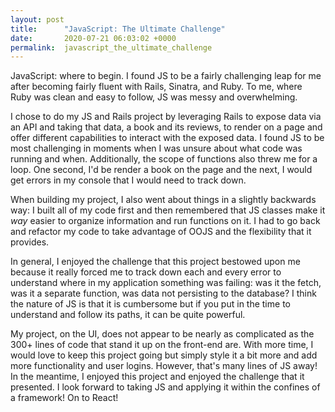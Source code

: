 ```yaml
---
layout: post
title:      "JavaScript: The Ultimate Challenge"
date:       2020-07-21 06:03:02 +0000
permalink:  javascript_the_ultimate_challenge
---
```



JavaScript: where to begin. I found JS to be a fairly challenging leap for me after becoming fairly fluent with Rails, Sinatra, and Ruby. To me, where Ruby was clean and easy to follow, JS was messy and overwhelming. 

I chose to do my JS and Rails project by leveraging Rails to expose data via an API and taking that data, a book and its reviews, to render on a page and offer different capabilities to interact with the exposed data. I found JS to be most challenging in moments when I was unsure about what code was running and when. Additionally, the scope of functions also threw me for a loop. One second, I'd be render a book on the page and the next, I would get errors in my console that I would need to track down. 

When building my project, I also went about things in a slightly backwards way: I built all of my code first and then remembered that JS classes make it *way* easier to organize information and run functions on it. I had to go back and refactor my code to take advantage of OOJS and the flexibility that it provides. 

In general, I enjoyed the challenge that this project bestowed upon me because it really forced me to track down each and every error to understand where in my application something was failing: was it the fetch, was it a separate function, was data not persisting to the database? I think the nature of JS is that it is cumbersome but if you put in the time to understand and follow its paths, it can be quite powerful. 

My project, on the UI, does not appear to be nearly as complicated as the 300+ lines of code that stand it up on the front-end are. With more time, I would love to keep this project going but simply style it a bit more and add more functionality and user logins. However, that's many lines of JS away! In the meantime, I enjoyed this project and enjoyed the challenge that it presented. I look forward to taking JS and applying it within the confines of a framework! On to React! 
